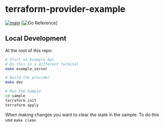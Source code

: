 # terraform-provider-example

[![main](https://github.com/kiran94/terraform-provider-example/actions/workflows/main.yml/badge.svg)](https://github.com/kiran94/terraform-provider-example/actions/workflows/main.yml) [![Go Reference](https://pkg.go.dev/badge/github.com/kiran94/terraform-provider-example.svg)]

## Local Development

At the root of this repo:

```sh
# Start an Example Api
# Do this in a different terminal
make example_server

# Build the provider
make dev

# Run the Sample
cd sample
terraform init
terraform apply
```

When making changes you want to clear the state in the sample. To do this use `make clean`
